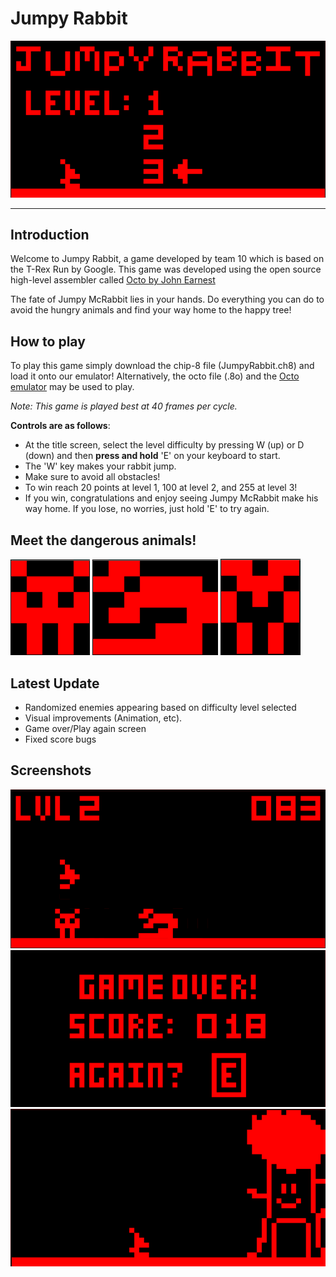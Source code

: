 # **Jumpy Rabbit**

![Jumpy Rabbit](/games/game2/images/jr1.PNG)
___
## Introduction
Welcome to Jumpy Rabbit, a game developed by team 10 which is based on the T-Rex Run by Google. This game was developed using the open source high-level assembler called [Octo by John Earnest](https://github.com/JohnEarnest/Octo)

The fate of Jumpy McRabbit lies in your hands. Do everything you can do to avoid the hungry animals and find your way home to the happy tree!

## How to play
 To play this game simply download the chip-8 file (JumpyRabbit.ch8) and load it onto our emulator! Alternatively, the octo file (.8o) and the [Octo emulator](http://johnearnest.github.io/Octo/) may be used to play.

_Note: This game is played best at 40 frames per cycle._

**Controls are as follows**:
- At the title screen, select the level difficulty by pressing W (up) or D (down) and then **press and hold** 'E' on your keyboard to start. 
- The 'W' key makes your rabbit jump.
- Make sure to avoid all obstacles! 
- To win reach 20 points at level 1, 100 at level 2, and 255 at level 3!
- If you win, congratulations and enjoy seeing Jumpy McRabbit make his way home. If you lose, no worries, just hold 'E' to try again.

## Meet the dangerous animals!
![Enemy1](/games/game2/images/enemy1.PNG) ![Enemy2](/games/game2/images/enemy2.PNG) ![Enemy3](/games/game2/images/enemy3.PNG)

## Latest Update
- Randomized enemies appearing based on difficulty level selected
- Visual improvements (Animation, etc).
- Game over/Play again screen
- Fixed score bugs

## Screenshots
![Jumpy Rabbit](/games/game2/images/jr2.PNG)
![Jumpy Rabbit](/games/game2/images/jr4.PNG)
![Jumpy Rabbit](/games/game2/images/jr3.PNG)

